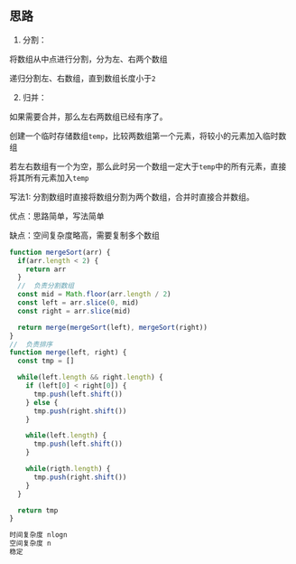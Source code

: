 ## 思路

1. 分割：

将数组从中点进行分割，分为左、右两个数组

递归分割左、右数组，直到数组长度小于`2`

2. 归并：

如果需要合并，那么左右两数组已经有序了。

创建一个临时存储数组`temp`，比较两数组第一个元素，将较小的元素加入临时数组

若左右数组有一个为空，那么此时另一个数组一定大于`temp`中的所有元素，直接将其所有元素加入`temp`

写法1: 分割数组时直接将数组分割为两个数组，合并时直接合并数组。

优点：思路简单，写法简单

缺点：空间复杂度略高，需要复制多个数组
```js
function mergeSort(arr) {
  if(arr.length < 2) {
    return arr
  }
  //  负责分割数组
  const mid = Math.floor(arr.length / 2)
  const left = arr.slice(0, mid)
  const right = arr.slice(mid)

  return merge(mergeSort(left), mergeSort(right))
}
//  负责排序
function merge(left, right) {
  const tmp = []

  while(left.length && right.length) {
    if (left[0] < right[0]) {
      tmp.push(left.shift())
    } else {
      tmp.push(right.shift())
    }

    while(left.length) {
      tmp.push(left.shift())
    }

    while(rigth.length) {
      tmp.push(right.shift())
    }
  }

  return tmp
}

时间复杂度 nlogn
空间复杂度 n
稳定

```

